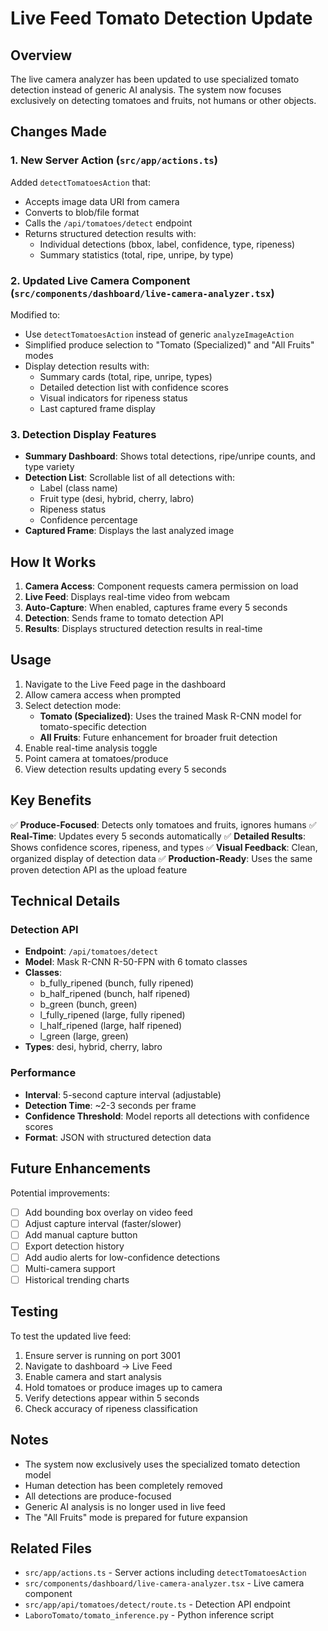# Live Feed Tomato Detection Update

## Overview
The live camera analyzer has been updated to use specialized tomato detection instead of generic AI analysis. The system now focuses exclusively on detecting tomatoes and fruits, not humans or other objects.

## Changes Made

### 1. New Server Action (`src/app/actions.ts`)
Added `detectTomatoesAction` that:
- Accepts image data URI from camera
- Converts to blob/file format
- Calls the `/api/tomatoes/detect` endpoint
- Returns structured detection results with:
  - Individual detections (bbox, label, confidence, type, ripeness)
  - Summary statistics (total, ripe, unripe, by type)

### 2. Updated Live Camera Component (`src/components/dashboard/live-camera-analyzer.tsx`)
Modified to:
- Use `detectTomatoesAction` instead of generic `analyzeImageAction`
- Simplified produce selection to "Tomato (Specialized)" and "All Fruits" modes
- Display detection results with:
  - Summary cards (total, ripe, unripe, types)
  - Detailed detection list with confidence scores
  - Visual indicators for ripeness status
  - Last captured frame display

### 3. Detection Display Features
- **Summary Dashboard**: Shows total detections, ripe/unripe counts, and type variety
- **Detection List**: Scrollable list of all detections with:
  - Label (class name)
  - Fruit type (desi, hybrid, cherry, labro)
  - Ripeness status
  - Confidence percentage
- **Captured Frame**: Displays the last analyzed image

## How It Works

1. **Camera Access**: Component requests camera permission on load
2. **Live Feed**: Displays real-time video from webcam
3. **Auto-Capture**: When enabled, captures frame every 5 seconds
4. **Detection**: Sends frame to tomato detection API
5. **Results**: Displays structured detection results in real-time

## Usage

1. Navigate to the Live Feed page in the dashboard
2. Allow camera access when prompted
3. Select detection mode:
   - **Tomato (Specialized)**: Uses the trained Mask R-CNN model for tomato-specific detection
   - **All Fruits**: Future enhancement for broader fruit detection
4. Enable real-time analysis toggle
5. Point camera at tomatoes/produce
6. View detection results updating every 5 seconds

## Key Benefits

✅ **Produce-Focused**: Detects only tomatoes and fruits, ignores humans
✅ **Real-Time**: Updates every 5 seconds automatically
✅ **Detailed Results**: Shows confidence scores, ripeness, and types
✅ **Visual Feedback**: Clean, organized display of detection data
✅ **Production-Ready**: Uses the same proven detection API as the upload feature

## Technical Details

### Detection API
- **Endpoint**: `/api/tomatoes/detect`
- **Model**: Mask R-CNN R-50-FPN with 6 tomato classes
- **Classes**: 
  - b_fully_ripened (bunch, fully ripened)
  - b_half_ripened (bunch, half ripened)
  - b_green (bunch, green)
  - l_fully_ripened (large, fully ripened)
  - l_half_ripened (large, half ripened)
  - l_green (large, green)
- **Types**: desi, hybrid, cherry, labro

### Performance
- **Interval**: 5-second capture interval (adjustable)
- **Detection Time**: ~2-3 seconds per frame
- **Confidence Threshold**: Model reports all detections with confidence scores
- **Format**: JSON with structured detection data

## Future Enhancements

Potential improvements:
- [ ] Add bounding box overlay on video feed
- [ ] Adjust capture interval (faster/slower)
- [ ] Add manual capture button
- [ ] Export detection history
- [ ] Add audio alerts for low-confidence detections
- [ ] Multi-camera support
- [ ] Historical trending charts

## Testing

To test the updated live feed:
1. Ensure server is running on port 3001
2. Navigate to dashboard → Live Feed
3. Enable camera and start analysis
4. Hold tomatoes or produce images up to camera
5. Verify detections appear within 5 seconds
6. Check accuracy of ripeness classification

## Notes

- The system now exclusively uses the specialized tomato detection model
- Human detection has been completely removed
- All detections are produce-focused
- Generic AI analysis is no longer used in live feed
- The "All Fruits" mode is prepared for future expansion

## Related Files

- `src/app/actions.ts` - Server actions including `detectTomatoesAction`
- `src/components/dashboard/live-camera-analyzer.tsx` - Live camera component
- `src/app/api/tomatoes/detect/route.ts` - Detection API endpoint
- `LaboroTomato/tomato_inference.py` - Python inference script
